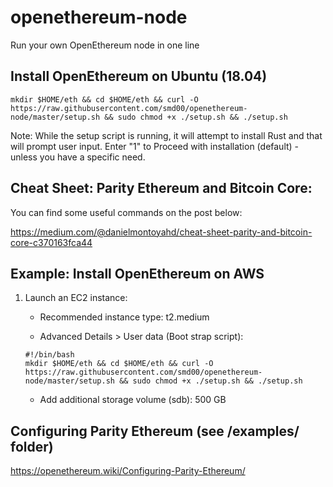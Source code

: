 # openethereum-node
Run your own OpenEthereum node in one line

## Install OpenEthereum on Ubuntu (18.04)

```
mkdir $HOME/eth && cd $HOME/eth && curl -O https://raw.githubusercontent.com/smd00/openethereum-node/master/setup.sh && sudo chmod +x ./setup.sh && ./setup.sh
```

Note: While the setup script is running, it will attempt to install Rust and that will prompt user input. 
Enter "1" to Proceed with installation (default) - unless you have a specific need.

## Cheat Sheet: Parity Ethereum and Bitcoin Core: 
You can find some useful commands on the post below:

https://medium.com/@danielmontoyahd/cheat-sheet-parity-and-bitcoin-core-c370163fca44

## Example: Install OpenEthereum on AWS

1. Launch an EC2 instance:

    - Recommended instance type: t2.medium

    - Advanced Details > User data (Boot strap script):

    ```
    #!/bin/bash
    mkdir $HOME/eth && cd $HOME/eth && curl -O https://raw.githubusercontent.com/smd00/openethereum-node/master/setup.sh && sudo chmod +x ./setup.sh && ./setup.sh
    ```

    - Add additional storage volume (sdb): 500 GB

## Configuring Parity Ethereum (see /examples/ folder)
https://openethereum.wiki/Configuring-Parity-Ethereum/